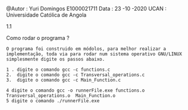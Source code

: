 
@Autor : Yuri Domingos E1000021711
Data   : 23 -10 -2020
UCAN   : Universidade Católica de Angola

1.1

   Como rodar o programa ?
   
    O programa foi construido em módolos, para melhor realizar a implementação, toda via para rodar num sistema operativo GNU/LINUX simplesmente digite os passos abaixo. 
    
    1 . digite o comando gcc -c functions.c
    2.  digite o comando gcc -c Transversal_operations.c
    3.  digite o comando gcc -c Main_Function.c
    
    4 digite o comando gcc -o runnerFile.exe functions.o  Transversal_operations.o  Main_Function.o
    5 digite o comando ./runnerFile.exe
